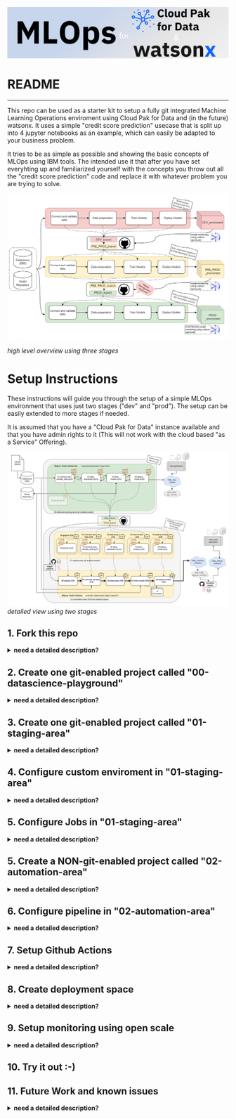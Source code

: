 ![Alt text](images/banner.png)
# README
---

This repo can be used as a starter kit to setup a fully git integrated Machine Learning Operations enviroment using Cloud Pak for Data and (in the future) watsonx. It uses a simple "credit score prediction" usecase that is split up into 4 jupyter notebooks as an example, which can easily be adapted to your business problem. 

It tries to be as simple as possible and showing the basic concepts of MLOps using IBM tools. The intended use it that after you have set everyhting up and familiarized yourself with the concepts you throw out all the "credit score prediction" code and replace it with whatever problem you are trying to solve.

![high level overview using three stages](/images/2023-09-05-11_00_27.png)

*high level overview using three stages*



# Setup Instructions
These instructions will guide you through the setup of a simple MLOps environment that uses just two stages ("dev" and "prod"). The setup can be easily extended to more stages if needed. 

It is assumed that you have a "Cloud Pak for Data" instance available and that you have admin rights to it (This will not work with the cloud based "as a Service" Offering). 

![Alt text](/images/detailed_overview.png)
*detailed view using two stages*
## 1. Fork this repo

<details>
<summary><b> need a detailed description?</b></summary>

![Alt text](/images/image-1.png)

click the "Fork" button in the upper right corner of this repo. **IMPORTANT: uncheck the "only fork the master branch" checkbox.**
 This will create a copy of this repo in your own github account. We will be using this copy in the following steps.
</details>


## 2.   Create one git-enabled project called "00-datascience-playground"

<details>
<summary><b> need a detailed description?</b></summary>

### Overview
![Alt text](/images/2023-08-31-09_10_14.png)
*this is the project that we are creating in this step*

### Step by step
![Alt text](/images/image-2.png)
navigate to all projects
![Alt text](/images/image-4.png)
create a project that is "integrated with git". In the next window we will need to provide the github repo address and a private access token. So lets create that token first.
![Alt text](/images/image-5.png)
navigate to https://github.com/settings/tokens and choose "Generate new token". Give it a name and select the "repo" scope as shown in the next image. 
![Alt text](/images/image-6.png)
**Copy the generated token to your clipboard.** You will not be able to see it again after you close the window.
![Alt text](/images/image-7.png)
Make this token available within your CP4D by creating a "New Token" and using the token you just created. Once you created it use the dropdown to select it.
![Alt text](/images/image-8.png)
add the Repo URL (dont forget the .git at the end ;-) and choose the main branch. Then hit "Create"

Use the github repo address and your private access token 
You can Alter the notebooks to your needs if you want to. It is important that you keep the naming of the notebooks.
</details>


## 3. Create one git-enabled project called "01-staging-area"

<details>
<summary><b> need a detailed description?</b></summary>

### Overview
![Alt text](/images/image-3.png)
*this is the project that we are creating in this step*

### Step by step

![Alt text](/images/image-2.png)
navigate to all projects
![Alt text](/images/image-4.png)
In your CP4D Instance you access the project overview by clicking on the "Projects" Icon in the upper left corner. Then click on "New Project" and select "Create a project integrated with a Git repository". Give it the name "01-staging-area" and select "create"

Use the same github repo address and your private access token as in 2
 
</details>

## 4. Configure custom enviroment in "01-staging-area"
<details>
<summary><b> need a detailed description?</b></summary>

TODO: Add description here! (use custom_env.yaml)

</details>

## 5. Configure Jobs in "01-staging-area"
<details>
<summary><b> need a detailed description?</b></summary>

### Overview
![Alt text](/images/image-4.png)
*this is the project that we are creating in this step*

### Step by step
![Alt text](/images/image-9.png)
navigate to "view local branch"

![Alt text](/images/image-11.png)
click "New code job"

![Alt text](/images/image-12.png)
choose the first notebook "00-git-pull.ipynb" and click "configure job"

![Alt text](/images/image-13.png)
give it the same name as the notebook and click "next"
TODO: choose correct enviroment for every job
accept all the defaults and click "next" until you can click "create job"
TODO: add the "was_successful" output to every job
repeat those steps for all six notebooks.

![Alt text](/images/image-14.png)
once you are done it should look like this.


We also need to create a .env file within the "01-staging-area" project. This file will contain the credentials that the pipeline will use to pull the code from github.

![Alt text](/images/image-100.png)

Click "Launch IDE" and then "JupyterLab" to get access to the JupyterLab environment. 

![Alt text](/images/image-103.png)

You will be greeted by a tab called "Terminal 1". There you copy the following commands and hit enter:

```bash

echo "repo_adresse=PUT_YOUR_REPO_ADDRESS_HERE" > .env
echo "personal_access_token=PUT_YOUR_TOKEN_HERE" >> .env
echo "project_id=PUT_YOUR_PROJECT_ID_HERE" >> .env
echo "branch_name=main" >> .env
echo "cpd_technical_user=PUT_USERNAME_HERE" >> .env
echo "cpd_technical_user_password=PUT_PASSWORD_HERE">> .env
echo "cpd_url=PUT_URL_HERE">> .env

```

*cpd_technical_user* is a user that was created only to be used as a proxy in those scripts. If this is not available you can also use a *personal* user (i.e. the credentials you use to login) even though this not best practise

![Alt text](/images/image-102.png)

You can check if everything worked by typing 
   
   ```bash
   cat .env
   ```
If that command displays the content of the .env file you are good to go. 

</details>

## 5. Create a NON-git-enabled project called "02-automation-area"

<details>
<summary><b> need a detailed description?</b></summary>

### Overview
![Alt text](/images/image-5.png)
*this is the project that we are creating in this step*

### Step by step

![Alt text](/images/image-3.png)
repeat the same steps as in 2 and 3 but choose "create an empty project" to create a NON-git-enabled project. Name it "02-automation-area"


</details>



## 6. Configure pipeline in "02-automation-area"
<details>
<summary><b> need a detailed description?</b></summary>

### Overview
![Alt text](/images/image-6.png)
*those are the pieces we are creating in this step*

### Step by step
TODO: add global parameters

![Alt text](/images/image-16.png)
Click "New Asset" and choose "Pipeline". Name the pipeline "mlops_pipeline"

![Alt text](/images/image-18.png)
go to "Run">"Run Notebook Job" and drag it onto the plane. Then doubleclick this newly created node and click "select Job".

![Alt text](/images/image-19.png)
choose "01-staging-area" and there the first notebook "00-git-pull.ipynb" and click "choose" and then "save"

TODO: choose enviroment
TODO: add pipeline params

![Alt text](/images/image-20.png)
repeat those steps for all notebooks until you end up with something that looks like this.

![Alt text](/images/image-29.png)
Click "Run Pipeline" and then "create job". Give it a name like "mlops_pipeline_job" . **IMPORTANT: The github action assumes that you only have ONE job in this project. If you have more than one job you will need to change the github action accordingly.**


</details>

## 7. Setup Github Actions 
<details>
<summary><b> need a detailed description?</b></summary>

### Overview
![Alt text](/images/image-7.png)
*this is the piece that we are creating in this step*

### Step by step

We need a set of secrets to be able to run the github actions. Those secrets are:

- **API_KEY**
- **USER_NAME**
- **CLUSTER_URL**
- **PROJECT_ID**
- **PERSONAL_ACCESS_TOKEN_GITHUB**


We will now go through all those step by step:

![Alt text](/images/image-21.png)
navigate to your fork of the github repo then "Settings">"Secrets and variables">"actions">"new repository secret" 

### 7.1. retriving your CP4D **API_KEY** and **USER_NAME**

![Alt text](/images/image-22.png)
go to the "profile and settings" tab in your cp4d instance

![Alt text](/images/image-23.png)
copy the api key to your clipboard (and write it down somewhere. You will not be able to see it again after you close the window)

![Alt text](/images/image-24.png)
go back to github and creaete a new repository secret called "API_KEY"

![Alt text](/images/image-27.png)

Also create the repository secret USER_NAME using the username that you use to login to your CP4D instance


### 7.2. retriving your CP4D **CLUSTER_URL**

this one is simple :-) 
![Alt text](/images/image-25.png)

just take the URL of the cluster that you have been workin on

![Alt text](/images/image-26.png)

and use it to create a secret called "CLUSTER_URL"

### 7.3. retriving your CP4D **PROJECT_ID**

![Alt text](/images/image-28.png)

### 7.4. retriving your github **PERSONAL_ACCESS_TOKEN_GITHUB**

You can use the same token you used in step 2. If you dont have it anymore you can create a new one by following the steps in 2.



</details>


## 8. Create deployment space
<details>
<summary><b> need a detailed description?</b></summary>

TODO: describe how to create deployment space

</details>

## 9. Setup monitoring using open scale
<details>
<summary><b> need a detailed description?</b></summary>

TODO: describe how to set up open scale

</details>

## 10. Try it out :-) 



## 11. Future Work and known issues
<details>
<summary><b> need a detailed description?</b></summary>

- Future Work:
   - [ ] Put AI Fact sheets back into the "03-train_model" notebook 
   - [ ] Figure out what is wrong with the deployments and fix it
   - [ ] Figure out what is wrong with monitoring (probably issue with the cluster we use)
   - [ ] Finish Documentation of 8. Create deployment space and 9. Setup monitoring using open scale
   - [ ] Delete all projects and set everything up again acording to documentation to find what is missing(~ one day of work)
   - [ ] describe how good usermanagement can work (e.g. normal Users can only see the "01_data_science_playground" project)


- Known Issues
   - 

</details>


    
